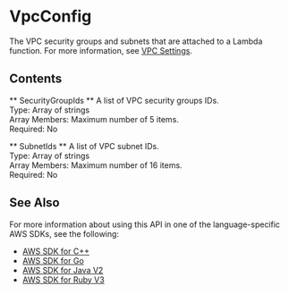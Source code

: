 # VpcConfig<a name="API_VpcConfig"></a>

The VPC security groups and subnets that are attached to a Lambda function\. For more information, see [VPC Settings](https://docs.aws.amazon.com/lambda/latest/dg/configuration-vpc.html)\.

## Contents<a name="API_VpcConfig_Contents"></a>

 ** SecurityGroupIds **   <a name="SSS-Type-VpcConfig-SecurityGroupIds"></a>
A list of VPC security groups IDs\.  
Type: Array of strings  
Array Members: Maximum number of 5 items\.  
Required: No

 ** SubnetIds **   <a name="SSS-Type-VpcConfig-SubnetIds"></a>
A list of VPC subnet IDs\.  
Type: Array of strings  
Array Members: Maximum number of 16 items\.  
Required: No

## See Also<a name="API_VpcConfig_SeeAlso"></a>

For more information about using this API in one of the language\-specific AWS SDKs, see the following:
+  [ AWS SDK for C\+\+](https://docs.aws.amazon.com/goto/SdkForCpp/lambda-2015-03-31/VpcConfig) 
+  [ AWS SDK for Go](https://docs.aws.amazon.com/goto/SdkForGoV1/lambda-2015-03-31/VpcConfig) 
+  [ AWS SDK for Java V2](https://docs.aws.amazon.com/goto/SdkForJavaV2/lambda-2015-03-31/VpcConfig) 
+  [ AWS SDK for Ruby V3](https://docs.aws.amazon.com/goto/SdkForRubyV3/lambda-2015-03-31/VpcConfig) 